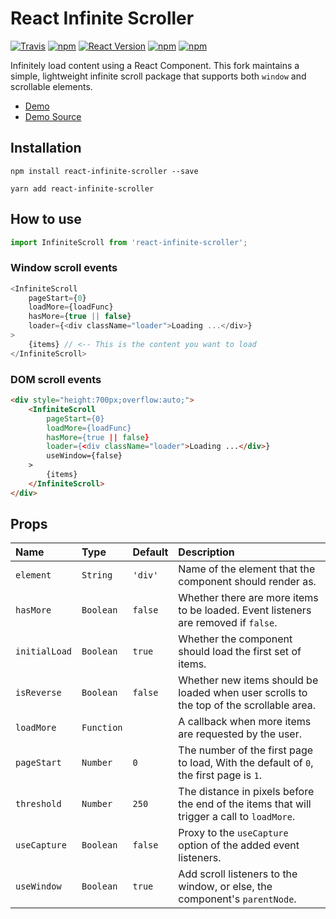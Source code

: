 React Infinite Scroller
=======================

[![Travis](https://img.shields.io/travis/CassetteRocks/react-infinite-scroller.svg?style=flat-square)](https://travis-ci.org/CassetteRocks/react-infinite-scroller)
[![npm](https://img.shields.io/npm/dt/react-infinite-scroller.svg?style=flat-square)](https://www.npmjs.com/package/react-infinite-scroller)
[![React Version](https://img.shields.io/badge/React-%5E0.14.9%20%7C%7C%20%5E15.3.0-blue.svg?style=flat-square)](https://www.npmjs.com/package/react)
[![npm](https://img.shields.io/npm/v/react-infinite-scroller.svg?style=flat-square)](https://www.npmjs.com/package/react-infinite-scroller)
[![npm](https://img.shields.io/npm/l/react-infinite-scroller.svg?style=flat-square)](https://github.com/CassetteRocks/react-infinite-scroller/blob/master/LICENSE)

Infinitely load content using a React Component. This fork maintains a simple, lightweight infinite scroll package that supports both `window` and scrollable elements.

- [Demo](https://cassetterocks.github.io/react-infinite-scroller/demo/)
- [Demo Source](https://github.com/CassetteRocks/react-infinite-scroller/blob/master/docs/src/index.js)

## Installation

```
npm install react-infinite-scroller --save
```
```
yarn add react-infinite-scroller
```

## How to use

```js
import InfiniteScroll from 'react-infinite-scroller';
```

### Window scroll events

```js
<InfiniteScroll
    pageStart={0}
    loadMore={loadFunc}
    hasMore={true || false}
    loader={<div className="loader">Loading ...</div>}
>
    {items} // <-- This is the content you want to load
</InfiniteScroll>
```

### DOM scroll events

```html
<div style="height:700px;overflow:auto;">
    <InfiniteScroll
        pageStart={0}
        loadMore={loadFunc}
        hasMore={true || false}
        loader={<div className="loader">Loading ...</div>}
        useWindow={false}
    >
        {items}
    </InfiniteScroll>
</div>
```

## Props

| Name             | Type          | Default    | Description|
|:----             |:----          |:----       |:----|
| `element`        | `String`      | `'div'`    | Name of the element that the component should render as.|
| `hasMore`        | `Boolean`     | `false`    | Whether there are more items to be loaded. Event listeners are removed if `false`.|
| `initialLoad`    | `Boolean`     | `true`     | Whether the component should load the first set of items.|
| `isReverse`      | `Boolean`     | `false`    | Whether new items should be loaded when user scrolls to the top of the scrollable area.|
| `loadMore`       | `Function`    |            | A callback when more items are requested by the user.|
| `pageStart`      | `Number`      | `0`        | The number of the first page to load, With the default of `0`, the first page is `1`.|
| `threshold`      | `Number`     | `250`      | The distance in pixels before the end of the items that will trigger a call to `loadMore`.|
| `useCapture`     | `Boolean`     | `false`     | Proxy to the `useCapture` option of the added event listeners.|
| `useWindow`      | `Boolean`     | `true`     | Add scroll listeners to the window, or else, the component's `parentNode`.|

